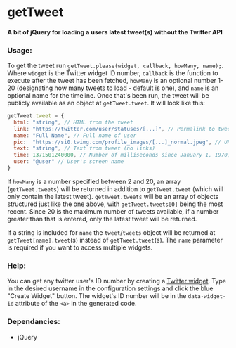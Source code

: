 # getTweet
#### A bit of jQuery for loading a users latest tweet(s) without the Twitter API

### Usage:
To get the tweet run `getTweet.please(widget, callback, howMany, name);`. Where `widget` is the Twitter widget ID number, `callback` is the function to execute after the tweet has been fetched, `howMany` is an optional number 1-20 (designating how many tweets to load - default is one), and `name` is an optional name for the timeline. Once that's been run, the tweet will be publicly available as an object at `getTweet.tweet`. It will look like this:

```javascript
getTweet.tweet = {
  html: "string", // HTML from the tweet 
  link: "https://twitter.com/user/statuses/[...]", // Permalink to tweet
  name: "Full Name", // Full name of user
  pic:  "https://si0.twimg.com/profile_images/[...]_normal.jpeg", // URL for user's profile picture
  text: "string", // Text from tweet (no links)
  time: 1371501240000, // Number of milliseconds since January 1, 1970, 00:00:00 UTC
  user: "@user" // User's screen name
}
```

If `howMany` is a number specified between 2 and 20, an array (`getTweet.tweets`) will be returned in addition to `getTweet.tweet` (which will only contain the latest tweet). `getTweet.tweets` will be an array of objects structured just like the one above, with `getTweet.tweets[0]` being the most recent. Since 20 is the maximum number of tweets available, if a number greater than that is entered, only the latest tweet will be returned.

If a string is included for `name` the `tweet`/`tweets` object will be returned at `getTweet[name].tweet`(s) instead of `getTweet.tweet`(s). The `name` parameter is required if you want to access multiple widgets.

### Help:
You can get any twitter user's ID number by creating a [Twitter widget](https://twitter.com/settings/widgets). Type in the desired username in the configuration settings and click the blue "Create Widget" button. The widget's ID number will be in the `data-widget-id` attribute of the `<a>` in the generated code.

### Dependancies:
  - jQuery
